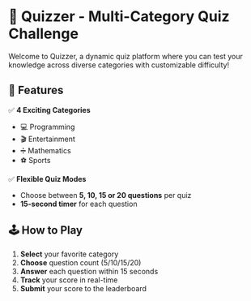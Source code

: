 # 🧠 Quizzer - Multi-Category Quiz Challenge

Welcome to Quizzer, a dynamic quiz platform where you can test your knowledge across diverse categories with customizable difficulty!

## 🎯 Features
✅ **4 Exciting Categories**  
   - 💻 Programming  
   - 🎬 Entertainment  
   - ➗ Mathematics  
   - ⚽ Sports   

✅ **Flexible Quiz Modes**  
   - Choose between **5, 10, 15 or 20 questions** per quiz  
   - **15-second timer** for each question  

## 🕹️ How to Play
1. **Select** your favorite category
2. **Choose** question count (5/10/15/20)
3. **Answer** each question within 15 seconds
4. **Track** your score in real-time
5. **Submit** your score to the leaderboard
